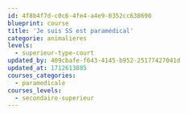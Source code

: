 ```yaml
---
id: 4f8b4f7d-c0c6-4fe4-a4e9-0352cc638690
blueprint: course
title: 'Je suis SS est paramédical'
categorie: animalieres
levels:
  - superieur-type-court
updated_by: 409cbafe-f643-4145-b952-25177427041d
updated_at: 1712613885
courses_categories:
  - paramedicale
courses_levels:
  - secondaire-superieur
---
```

